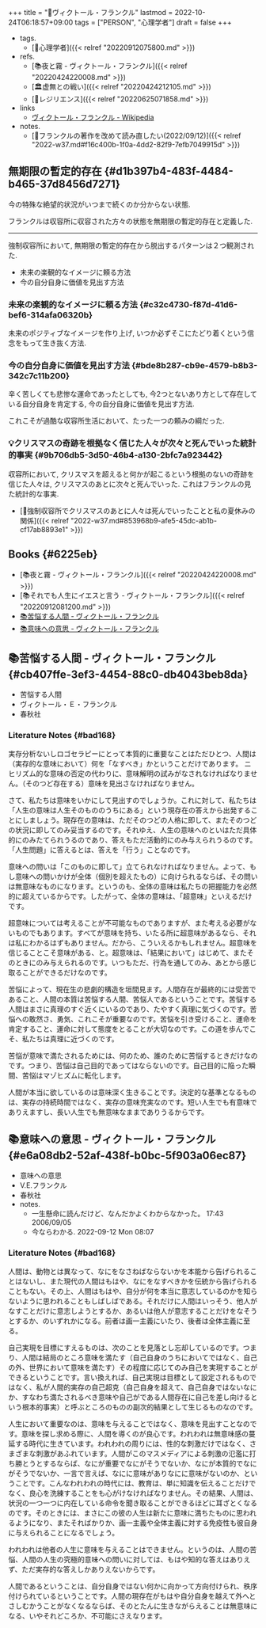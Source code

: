 +++
title = "👨ヴィクトール・フランクル"
lastmod = 2022-10-24T06:18:57+09:00
tags = ["PERSON", "心理学者"]
draft = false
+++

-   tags.
    -   [🔖心理学者]({{< relref "20220912075800.md" >}})
-   refs.
    -   [📚夜と霧 - ヴィクトール・フランクル]({{< relref "20220424220008.md" >}})
    -   [🏛虚無との戦い]({{< relref "20220424212105.md" >}})
    -   [📝レジリエンス]({{< relref "20220625071858.md" >}})
-   links
    -   [ヴィクトール・フランクル - Wikipedia](https://ja.wikipedia.org/wiki/%E3%83%B4%E3%82%A3%E3%82%AF%E3%83%88%E3%83%BC%E3%83%AB%E3%83%BB%E3%83%95%E3%83%A9%E3%83%B3%E3%82%AF%E3%83%AB)
-   notes.
    -   [💭フランクルの著作を改めて読み直したい(2022/09/12)]({{< relref "2022-w37.md#f16c400b-1f0a-4dd2-82f9-7efb7049915d" >}})


## 無期限の暫定的存在 {#d1b397b4-483f-4484-b465-37d8456d7271}

今の特殊な絶望的状況がいつまで続くのか分からない状態.

フランクルは収容所に収容された方々の状態を無期限の暫定的存在と定義した.

---

強制収容所において, 無期限の暫定的存在から脱出するパターンは２つ観測された.

-   未来の楽観的なイメージに頼る方法
-   今の自分自身に価値を見出す方法


### 未来の楽観的なイメージに頼る方法 {#c32c4730-f87d-41d6-bef6-314afa06320b}

未来のポジティブなイメージを作り上げ, いつか必ずそこにたどり着くという信念をもって生き抜く方法.


### 今の自分自身に価値を見出す方法 {#bde8b287-cb9e-4579-b8b3-342c7c11b200}

辛く苦しくても悲惨な運命であったとしても, 今2つとないあり方として存在している自分自身を肯定する, 今の自分自身に価値を見出す方法.

これこそが過酷な収容所生活において、たった一つの頼みの綱だった.


### 💡クリスマスの奇跡を根拠なく信じた人々が次々と死んでいった統計的事実 {#9b706db5-3d50-46b4-a130-2bfc7a923442}

収容所において, クリスマスを超えると何かが起こるという根拠のないの奇跡を信じた人々は, クリスマスのあとに次々と死んでいった. これはフランクルの見た統計的な事実.

-   [💭強制収容所でクリスマスのあとに人々は死んでいったことと私の夏休みの関係]({{< relref "2022-w37.md#853968b9-afe5-45dc-ab1b-cf17ab8893e1" >}})


## Books {#6225eb}

-   [📚夜と霧 - ヴィクトール・フランクル]({{< relref "20220424220008.md" >}})
-   [📚それでも人生にイエスと言う - ヴィクトール・フランクル]({{< relref "20220912081200.md" >}})
-   [📚苦悩する人間 - ヴィクトール・フランクル](#cb407ffe-3ef3-4454-88c0-db4043beb8da)
-   [📚意味への意思 - ヴィクトール・フランクル](#e6a08db2-52af-438f-b0bc-5f903a06ec87)


## 📚苦悩する人間 - ヴィクトール・フランクル {#cb407ffe-3ef3-4454-88c0-db4043beb8da}

-   苦悩する人間
-   ヴィクトール・Ｅ・フランクル
-   春秋社


### Literature Notes {#bad168}

実存分析ないしロゴセラピーにとって本質的に重要なことはただひとつ、人間は（実存的な意味において）何を「なすべき」かということだけであります。 ニヒリズム的な意味の否定の代わりに、意味解明の試みがなされなければなりません。（そのつど存在する）意味を見出さなければなりません。

さて、私たちは意味をいかにして見出すのでしょうか。これに対して、私たちは「人生の意味は人生そのもののうちにある」という現存在の答えから出発することにしましょう。現存在の意味は、ただそのつどの人格に即して、またそのつどの状況に即してのみ妥当するのです。それゆえ、人生の意味へのといはただ具体的にのみたてられうるのであり、答えもただ活動的にのみ与えられうるのです。「人生問題」に答えるとは、答えを「行う」ことなのです。

意味への問いは「このものに即して」立てられなければなりません。よって、もし意味への問いかけが全体（個別を超えたもの）に向けられるならば、その問いは無意味なものになります。というのも、全体の意味は私たちの把握能力を必然的に超えているからです。したがって、全体の意味は、「超意味」といえるだけです。

超意味については考えることが不可能なものでありますが、また考える必要がないものでもあります。すべてが意味を持ち、いたる所に超意味があるなら、それは私にわかるはずもありません。だから、こういえるかもしれません。超意味を信じることこそ意味がある、と。超意味は、「結果において」はじめて、またそのときにのみ与えられるのです。いつもただ、行為を通してのみ、あとから感じ取ることができるだけなのです。

苦悩によって、現在生の悲劇的構造を垣間見ます。人間存在が最終的には受苦であること、人間の本質は苦悩する人間、苦悩人であるということです。苦悩する人間はまさに真理のすぐ近くにいるのであり、たやすく真理に気づくのです。苦悩への敢然さ、勇気、これこそが重要なのです。苦悩を引き受けること、運命を肯定すること、運命に対して態度をとることが大切なのです。この道を歩んでこそ、私たちは真理に近づくのです。

苦悩が意味で満たされるためには、何のため、誰のために苦悩するときだけなのです。つまり、苦悩は自己目的であってはならないのです。自己目的に陥った瞬間、苦悩はマゾヒズムに転化します。

人間が本当に欲しているのは意味深く生きることです。決定的な基準となるものは、実存の持続時間ではなく、実存の意味充実なのです。短い人生でも有意味でありえますし、長い人生でも無意味なままでありうるからです。


## 📚意味への意思 - ヴィクトール・フランクル {#e6a08db2-52af-438f-b0bc-5f903a06ec87}

-   意味への意思
-   V.E.フランクル
-   春秋社
-   notes.
    -   一生懸命に読んだけど、なんだかよくわからなかった。 17:43 2006/09/05
    -   今ならわかる. 2022-09-12 Mon 08:07


### Literature Notes {#bad168}

人間は、動物とは異なって、なにをなさねばならないかを本能から告げられることはないし、また現代の人間はもはや、なにをなすべきかを伝統から告げられることもない。その上、人間はもはや、自分が何を本当に意志しているのかを知らないように思われることもしばしばである。それだけに人間はいっそう、他人がなすことだけに意志しようとするか、あるいは他人が意志することだけをなそうとするか、のいずれかになる。前者は画一主義にいたり、後者は全体主義に至る。

自己実現を目標にすえるものは、次のことを見落とし忘却しているのです。つまり、人間は結局のところ意味を満たす（自己自身のうちにおいてではなく、自己の外、世界において意味を満たす）その程度に応じてのみ自己を実現することができるということです。言い換えれば、自己実現は目標として設定されるものではなく、私が人間的実存の自己超克（自己自身を超えて、自己自身ではないなにか、すなわち満たされるべき意味や自己がである人間存在に自己を差し向けるという根本的事実）と呼ぶところのものの副次的結果として生じるものなのです。

人生において重要なのは、意味を与えることではなく、意味を見出すことなのです。意味を探し求める際に、人間を導くのが良心です。われわれは無意味感の蔓延する時代に生きています。われわれの周りには、性的な刺激だけではなく、さまざまな刺激があふれています。人間がこのマスメディアによる刺激の氾濫に打ち勝とうとするならば、なにが重要でなにがそうでないか、なにが本質的でなにがそうでないか、一言で言えば、なにに意味がありなにに意味がないのか、ということです。こんなわれわれの時代には、教育は、単に知識を伝えることだけでなく、良心を洗練することをも心がけなければなりません。その結果、人間は、状況の一つ一つに内在している命令を聞き取ることができるほどに耳ざとくなるのです。そのときには、まさにこの彼の人生は新たに意味に満ちたものに思われるようになり、またそればかりか、画一主義や全体主義に対する免疫性も彼自身に与えられることになるでしょう。

われわれは他者の人生に意味を与えることはできません。というのは、人間の苦悩、人間の人生の究極的意味への問いに対しては、もはや知的な答えはありえず、ただ実存的な答えしかありえないからです。

人間であるということは、自分自身ではない何かに向かって方向付けられ、秩序付けられているということです。人間の現存在がもはや自分自身を越えて外へとさしむかうことがなくなるならば、そのとたんに生きながらえることは無意味になる、いやそれどころか、不可能にさえなります。

